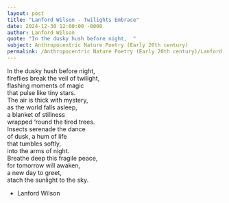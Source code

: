 ```yaml
---
layout: post
title: "Lanford Wilson - Twilights Embrace"
date: 2024-12-30 12:00:00 -0000
author: Lanford Wilson
quote: "In the dusky hush before night,  "
subject: Anthropocentric Nature Poetry (Early 20th century)
permalink: /Anthropocentric Nature Poetry (Early 20th century)/Lanford Wilson/Lanford Wilson - Twilights Embrace
---
```


In the dusky hush before night,  
fireflies break the veil of twilight,  
flashing moments of magic  
that pulse like tiny stars.  
The air is thick with mystery,  
as the world falls asleep,  
a blanket of stillness  
wrapped ‘round the tired trees.  
Insects serenade the dance  
of dusk, a hum of life  
that tumbles softly,  
into the arms of night.  
Breathe deep this fragile peace,  
for tomorrow will awaken,  
a new day to greet,  
atach the sunlight to the sky.

- Lanford Wilson
